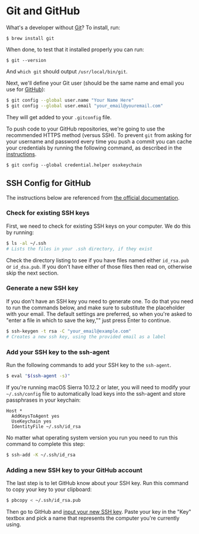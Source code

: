 # Git and GitHub

What's a developer without [Git](http://git-scm.com/)? To install, run:

    $ brew install git

When done, to test that it installed properly you can run:

    $ git --version

And `which git` should output `/usr/local/bin/git`.

Next, we'll define your Git user (should be the same name and email you use for
[GitHub](https://github.com/)):

```sh
$ git config --global user.name "Your Name Here"
$ git config --global user.email "your_email@youremail.com"
```

They will get added to your `.gitconfig` file.

To push code to your GitHub repositories, we're going to use the recommended
HTTPS method (versus SSH). To prevent `git` from asking for your username and
password every time you push a commit you can cache your credentials by running
the following command, as described in the
[instructions](https://help.github.com/articles/caching-your-github-password-in-git/).

    $ git config --global credential.helper osxkeychain

## SSH Config for GitHub

The instructions below are referenced from [the official
documentation](https://help.github.com/articles/generating-ssh-keys).

### Check for existing SSH keys

First, we need to check for existing SSH keys on your computer. We do this by
running:

```sh
$ ls -al ~/.ssh
# Lists the files in your .ssh directory, if they exist
```

Check the directory listing to see if you have files named either `id_rsa.pub`
or `id_dsa.pub`. If you don't have either of those files then read on,
otherwise skip the next section.

### Generate a new SSH key

If you don't have an SSH key you need to generate one. To do that you need to
run the commands below, and make sure to substitute the placeholder with your
email. The default settings are preferred, so when you're asked to "enter a
file in which to save the key,"" just press Enter to continue.

```sh
$ ssh-keygen -t rsa -C "your_email@example.com"
# Creates a new ssh key, using the provided email as a label
```

### Add your SSH key to the ssh-agent

Run the following commands to add your SSH key to the `ssh-agent`.

```sh
$ eval "$(ssh-agent -s)"
```

If you're running macOS Sierra 10.12.2 or later, you will need to modify your
`~/.ssh/config` file to automatically load keys into the ssh-agent and store
passphrases in your keychain:

```keychain
Host *
  AddKeysToAgent yes
  UseKeychain yes
  IdentityFile ~/.ssh/id_rsa
```

No matter what operating system version you run you need to run this command to
complete this step:

```sh
$ ssh-add -K ~/.ssh/id_rsa
```

### Adding a new SSH key to your GitHub account

The last step is to let GitHub know about your SSH key. Run this command to copy your key to your clipboard:

```sh
$ pbcopy < ~/.ssh/id_rsa.pub
```

Then go to GitHub and [input your new SSH
key](https://github.com/settings/ssh/new). Paste your key in the "Key" textbox
and pick a name that represents the computer you're currently using.
